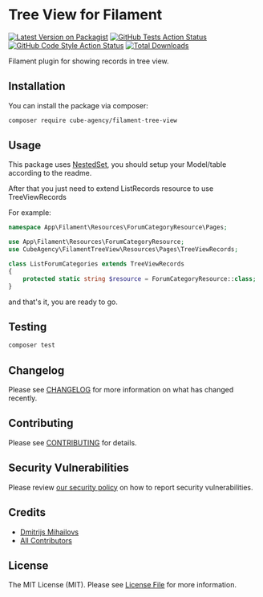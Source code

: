 # Tree View for Filament

[![Latest Version on Packagist](https://img.shields.io/packagist/v/cube-agency/filament-tree-view.svg?style=flat-square)](https://packagist.org/packages/cube-agency/filament-tree-view)
[![GitHub Tests Action Status](https://img.shields.io/github/actions/workflow/status/cube-agency/filament-tree-view/run-tests.yml?branch=main&label=tests&style=flat-square)](https://github.com/cube-agency/filament-tree-view/actions?query=workflow%3Arun-tests+branch%3Amain)
[![GitHub Code Style Action Status](https://img.shields.io/github/actions/workflow/status/cube-agency/filament-tree-view/fix-php-code-style-issues.yml?branch=main&label=code%20style&style=flat-square)](https://github.com/cube-agency/filament-tree-view/actions?query=workflow%3A"Fix+PHP+code+style+issues"+branch%3Amain)
[![Total Downloads](https://img.shields.io/packagist/dt/cube-agency/filament-tree-view.svg?style=flat-square)](https://packagist.org/packages/cube-agency/filament-tree-view)

Filament plugin for showing records in tree view.

## Installation

You can install the package via composer:

```bash
composer require cube-agency/filament-tree-view
```

## Usage
This package uses [NestedSet](https://github.com/lazychaser/laravel-nestedset), you should setup your Model/table according to the readme.

After that you just need to extend ListRecords resource to use TreeViewRecords

For example:
```php
namespace App\Filament\Resources\ForumCategoryResource\Pages;

use App\Filament\Resources\ForumCategoryResource;
use CubeAgency\FilamentTreeView\Resources\Pages\TreeViewRecords;

class ListForumCategories extends TreeViewRecords
{
    protected static string $resource = ForumCategoryResource::class;
}
```
and that's it, you are ready to go.

## Testing

```bash
composer test
```

## Changelog

Please see [CHANGELOG](CHANGELOG.md) for more information on what has changed recently.

## Contributing

Please see [CONTRIBUTING](.github/CONTRIBUTING.md) for details.

## Security Vulnerabilities

Please review [our security policy](../../security/policy) on how to report security vulnerabilities.

## Credits

- [Dmitrijs Mihailovs](https://github.com/dmitrijs.mihailovs)
- [All Contributors](../../contributors)

## License

The MIT License (MIT). Please see [License File](LICENSE.md) for more information.
